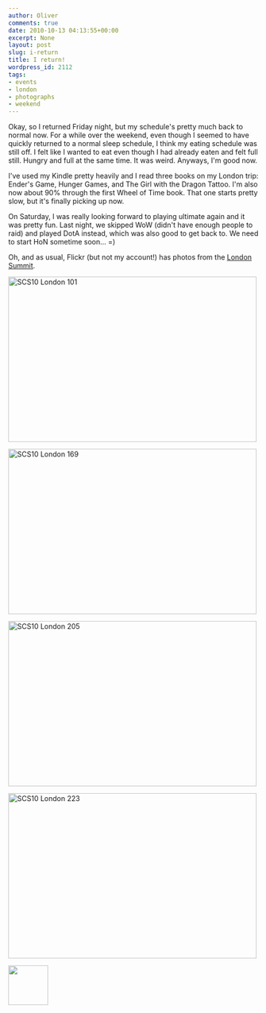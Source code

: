 ```yaml
---
author: Oliver
comments: true
date: 2010-10-13 04:13:55+00:00
excerpt: None
layout: post
slug: i-return
title: I return!
wordpress_id: 2112
tags:
- events
- london
- photographs
- weekend
---
```


Okay, so I returned Friday night, but my schedule's pretty much back to normal now.  For a while over the weekend, even though I seemed to have quickly returned to a normal sleep schedule, I think my eating schedule was still off.  I felt like I wanted to eat even though I had already eaten and felt full still.  Hungry and full at the same time.  It was weird.  Anyways, I'm good now.

I've used my Kindle pretty heavily and I read three books on my London trip: Ender's Game, Hunger Games, and The Girl with the Dragon Tattoo.  I'm also now about 90% through the first Wheel of Time book.  That one starts pretty slow, but it's finally picking up now.

On Saturday, I was really looking forward to playing ultimate again and it was pretty fun.  Last night, we skipped WoW (didn't have enough people to raid) and played DotA instead, which was also good to get back to.  We need to start HoN sometime soon... =)

Oh, and as usual, Flickr (but not my account!) has photos from the <a href="http://www.flickr.com/photos/bazaarvoice/sets/72157624988215773/">London Summit</a>.

<a href="http://www.flickr.com/photos/bazaarvoice/5058938185/" title="SCS10 London 101 by bazaarvoice, on Flickr"><img src="http://farm5.static.flickr.com/4149/5058938185_fd676f98c9.jpg" width="500" height="333" alt="SCS10 London 101" /></a>

<a href="http://www.flickr.com/photos/bazaarvoice/5059565400/" title="SCS10 London 169 by bazaarvoice, on Flickr"><img src="http://farm5.static.flickr.com/4147/5059565400_1b3ca0cb5a.jpg" width="500" height="333" alt="SCS10 London 169" /></a>

<a href="http://www.flickr.com/photos/bazaarvoice/5059571658/" title="SCS10 London 205 by bazaarvoice, on Flickr"><img src="http://farm5.static.flickr.com/4084/5059571658_f27ef5571c.jpg" width="500" height="333" alt="SCS10 London 205" /></a>

<a href="http://www.flickr.com/photos/bazaarvoice/5058961353/" title="SCS10 London 223 by bazaarvoice, on Flickr"><img src="http://farm5.static.flickr.com/4150/5058961353_1400e96b60.jpg" width="500" height="333" alt="SCS10 London 223" /></a>

<a href="http://www.owiber.com/?attachment_id=2113" rel="attachment wp-att-2113"><img src="http://www.owiber.com/wp-content/uploads/2010/10/Photo-on-2010-10-12-at-23.10-80x80.jpg" alt="" title="Photo on 2010-10-12 at 23.10" width="80" height="80" class="alignnone size-thumbnail wp-image-2113" /></a>
